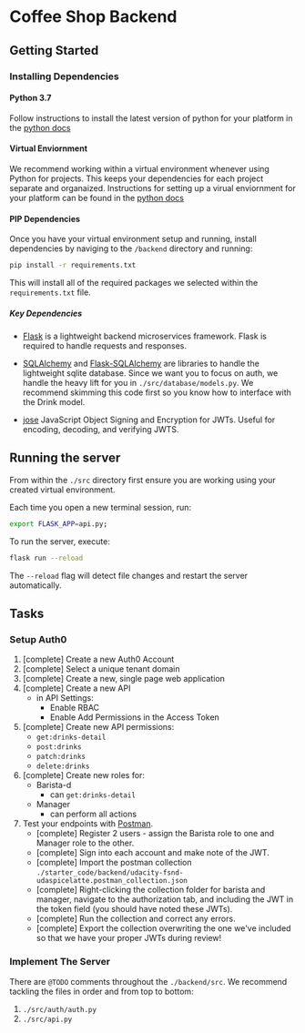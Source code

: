# Coffee Shop Backend

## Getting Started

### Installing Dependencies

#### Python 3.7

Follow instructions to install the latest version of python for your platform in the [python docs](https://docs.python.org/3/using/unix.html#getting-and-installing-the-latest-version-of-python)

#### Virtual Enviornment

We recommend working within a virtual environment whenever using Python for projects. This keeps your dependencies for each project separate and organaized. Instructions for setting up a virual enviornment for your platform can be found in the [python docs](https://packaging.python.org/guides/installing-using-pip-and-virtual-environments/)

#### PIP Dependencies

Once you have your virtual environment setup and running, install dependencies by naviging to the `/backend` directory and running:

```bash
pip install -r requirements.txt
```

This will install all of the required packages we selected within the `requirements.txt` file.

##### Key Dependencies

- [Flask](http://flask.pocoo.org/)  is a lightweight backend microservices framework. Flask is required to handle requests and responses.

- [SQLAlchemy](https://www.sqlalchemy.org/) and [Flask-SQLAlchemy](https://flask-sqlalchemy.palletsprojects.com/en/2.x/) are libraries to handle the lightweight sqlite database. Since we want you to focus on auth, we handle the heavy lift for you in `./src/database/models.py`. We recommend skimming this code first so you know how to interface with the Drink model.

- [jose](https://python-jose.readthedocs.io/en/latest/) JavaScript Object Signing and Encryption for JWTs. Useful for encoding, decoding, and verifying JWTS.

## Running the server

From within the `./src` directory first ensure you are working using your created virtual environment.

Each time you open a new terminal session, run:

```bash
export FLASK_APP=api.py;
```

To run the server, execute:

```bash
flask run --reload
```

The `--reload` flag will detect file changes and restart the server automatically.

## Tasks

### Setup Auth0

1. [complete] Create a new Auth0 Account
2. [complete] Select a unique tenant domain
3. [complete] Create a new, single page web application
4. [complete] Create a new API
    - in API Settings:
        - Enable RBAC
        - Enable Add Permissions in the Access Token
5. [complete] Create new API permissions:
    - `get:drinks-detail`
    - `post:drinks`
    - `patch:drinks`
    - `delete:drinks`
6. [complete] Create new roles for:
    - Barista-d
        - can `get:drinks-detail`
    - Manager
        - can perform all actions
7. Test your endpoints with [Postman](https://getpostman.com). 
    - [complete] Register 2 users - assign the Barista role to one and Manager role to the other.
    - [complete] Sign into each account and make note of the JWT.
    - [complete] Import the postman collection `./starter_code/backend/udacity-fsnd-udaspicelatte.postman_collection.json`
    - [complete] Right-clicking the collection folder for barista and manager, navigate to the authorization tab, and including the JWT in the token field (you should have noted these JWTs).
    - [complete] Run the collection and correct any errors.
    - [complete] Export the collection overwriting the one we've included so that we have your proper JWTs during review!

### Implement The Server

There are `@TODO` comments throughout the `./backend/src`. We recommend tackling the files in order and from top to bottom:

1. `./src/auth/auth.py`
2. `./src/api.py`
